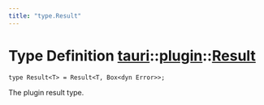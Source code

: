 ```yaml
---
title: "type.Result"
---
```


# Type Definition [tauri](/docs/api/rust/tauri/../index.html)::​[plugin](/docs/api/rust/tauri/index.html)::​[Result](/docs/api/rust/tauri/)

```
type Result<T> = Result<T, Box<dyn Error>>;
```

The plugin result type.
